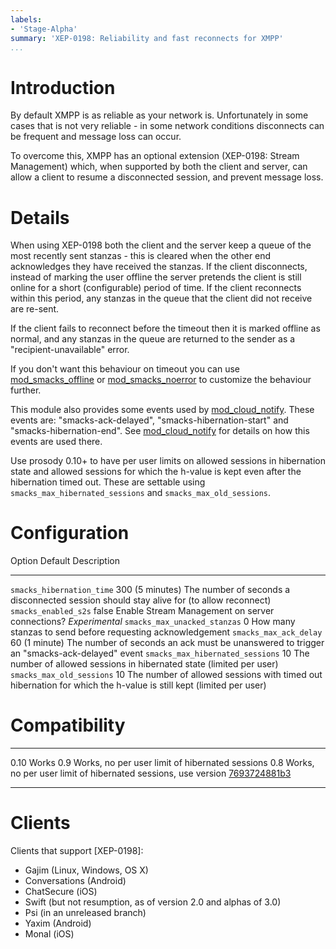 ```yaml
---
labels:
- 'Stage-Alpha'
summary: 'XEP-0198: Reliability and fast reconnects for XMPP'
...
```


Introduction
============

By default XMPP is as reliable as your network is. Unfortunately in some
cases that is not very reliable - in some network conditions disconnects
can be frequent and message loss can occur.

To overcome this, XMPP has an optional extension (XEP-0198: Stream
Management) which, when supported by both the client and server, can
allow a client to resume a disconnected session, and prevent message
loss.

Details
=======

When using XEP-0198 both the client and the server keep a queue of the
most recently sent stanzas - this is cleared when the other end
acknowledges they have received the stanzas. If the client disconnects,
instead of marking the user offline the server pretends the client is
still online for a short (configurable) period of time. If the client
reconnects within this period, any stanzas in the queue that the client
did not receive are re-sent.

If the client fails to reconnect before the timeout then it is marked
offline as normal, and any stanzas in the queue are returned to the
sender as a "recipient-unavailable" error.

If you don't want this behaviour on timeout you can use [mod_smacks_offline]
or [mod_smacks_noerror] to customize the behaviour further.

This module also provides some events used by [mod_cloud_notify].
These events are: "smacks-ack-delayed", "smacks-hibernation-start" and
"smacks-hibernation-end". See [mod_cloud_notify] for details on how this
events are used there.

Use prosody 0.10+ to have per user limits on allowed sessions in hibernation
state and allowed sessions for which the h-value is kept even after the
hibernation timed out.
These are settable using `smacks_max_hibernated_sessions` and `smacks_max_old_sessions`.

Configuration
=============

  Option                              Default           Description
  ----------------------------------  ----------------- ------------------------------------------------------------------------------------------------------------------
  `smacks_hibernation_time`           300 (5 minutes)   The number of seconds a disconnected session should stay alive for (to allow reconnect)
  `smacks_enabled_s2s`                false             Enable Stream Management on server connections? *Experimental*
  `smacks_max_unacked_stanzas`        0                 How many stanzas to send before requesting acknowledgement
  `smacks_max_ack_delay`              60 (1 minute)     The number of seconds an ack must be unanswered to trigger an "smacks-ack-delayed" event
  `smacks_max_hibernated_sessions`    10                The number of allowed sessions in hibernated state (limited per user)
  `smacks_max_old_sessions`           10                The number of allowed sessions with timed out hibernation for which the h-value is still kept (limited per user)

Compatibility
=============

  ----- -----------------------------------------------------------------------------
  0.10  Works
  0.9   Works, no per user limit of hibernated sessions
  0.8   Works, no per user limit of hibernated sessions, use version [7693724881b3]
  ----- -----------------------------------------------------------------------------


Clients
=======

Clients that support [XEP-0198]:

-   Gajim (Linux, Windows, OS X)
-   Conversations (Android)
-   ChatSecure (iOS)
-   Swift (but not resumption, as of version 2.0 and alphas of 3.0)
-   Psi (in an unreleased branch)
-   Yaxim (Android)
-   Monal (iOS)

[7693724881b3]: //hg.prosody.im/prosody-modules/raw-file/7693724881b3/mod_smacks/mod_smacks.lua
[mod_smacks_offline]: //modules.prosody.im/mod_smacks_offline
[mod_smacks_noerror]: //modules.prosody.im/mod_smacks_noerror
[mod_cloud_notify]: //modules.prosody.im/mod_cloud_notify
